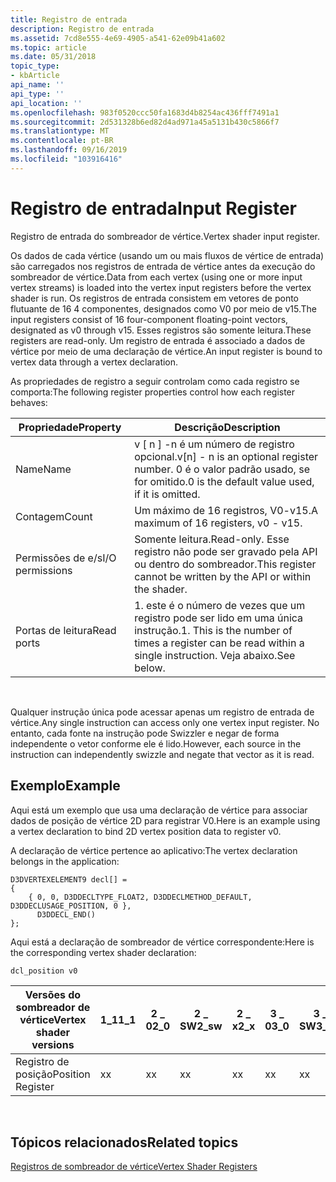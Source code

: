```yaml
---
title: Registro de entrada
description: Registro de entrada
ms.assetid: 7cd8e555-4e69-4905-a541-62e09b41a602
ms.topic: article
ms.date: 05/31/2018
topic_type:
- kbArticle
api_name: ''
api_type: ''
api_location: ''
ms.openlocfilehash: 983f0520ccc50fa1683d4b8254ac436fff7491a1
ms.sourcegitcommit: 2d531328b6ed82d4ad971a45a5131b430c5866f7
ms.translationtype: MT
ms.contentlocale: pt-BR
ms.lasthandoff: 09/16/2019
ms.locfileid: "103916416"
---
```

# <a name="input-register"></a><span data-ttu-id="29613-103">Registro de entrada</span><span class="sxs-lookup"><span data-stu-id="29613-103">Input Register</span></span>

<span data-ttu-id="29613-104">Registro de entrada do sombreador de vértice.</span><span class="sxs-lookup"><span data-stu-id="29613-104">Vertex shader input register.</span></span>

<span data-ttu-id="29613-105">Os dados de cada vértice (usando um ou mais fluxos de vértice de entrada) são carregados nos registros de entrada de vértice antes da execução do sombreador de vértice.</span><span class="sxs-lookup"><span data-stu-id="29613-105">Data from each vertex (using one or more input vertex streams) is loaded into the vertex input registers before the vertex shader is run.</span></span> <span data-ttu-id="29613-106">Os registros de entrada consistem em vetores de ponto flutuante de 16 4 componentes, designados como V0 por meio de v15.</span><span class="sxs-lookup"><span data-stu-id="29613-106">The input registers consist of 16 four-component floating-point vectors, designated as v0 through v15.</span></span> <span data-ttu-id="29613-107">Esses registros são somente leitura.</span><span class="sxs-lookup"><span data-stu-id="29613-107">These registers are read-only.</span></span> <span data-ttu-id="29613-108">Um registro de entrada é associado a dados de vértice por meio de uma declaração de vértice.</span><span class="sxs-lookup"><span data-stu-id="29613-108">An input register is bound to vertex data through a vertex declaration.</span></span>

<span data-ttu-id="29613-109">As propriedades de registro a seguir controlam como cada registro se comporta:</span><span class="sxs-lookup"><span data-stu-id="29613-109">The following register properties control how each register behaves:</span></span>



| <span data-ttu-id="29613-110">Propriedade</span><span class="sxs-lookup"><span data-stu-id="29613-110">Property</span></span>        | <span data-ttu-id="29613-111">Descrição</span><span class="sxs-lookup"><span data-stu-id="29613-111">Description</span></span>                                                                                   |
|-----------------|-----------------------------------------------------------------------------------------------|
| <span data-ttu-id="29613-112">Name</span><span class="sxs-lookup"><span data-stu-id="29613-112">Name</span></span>            | <span data-ttu-id="29613-113">v \[ n \] -n é um número de registro opcional.</span><span class="sxs-lookup"><span data-stu-id="29613-113">v\[n\] - n is an optional register number.</span></span> <span data-ttu-id="29613-114">0 é o valor padrão usado, se for omitido.</span><span class="sxs-lookup"><span data-stu-id="29613-114">0 is the default value used, if it is omitted.</span></span>     |
| <span data-ttu-id="29613-115">Contagem</span><span class="sxs-lookup"><span data-stu-id="29613-115">Count</span></span>           | <span data-ttu-id="29613-116">Um máximo de 16 registros, V0-v15.</span><span class="sxs-lookup"><span data-stu-id="29613-116">A maximum of 16 registers, v0 - v15.</span></span>                                                          |
| <span data-ttu-id="29613-117">Permissões de e/s</span><span class="sxs-lookup"><span data-stu-id="29613-117">I/O permissions</span></span> | <span data-ttu-id="29613-118">Somente leitura.</span><span class="sxs-lookup"><span data-stu-id="29613-118">Read-only.</span></span> <span data-ttu-id="29613-119">Esse registro não pode ser gravado pela API ou dentro do sombreador.</span><span class="sxs-lookup"><span data-stu-id="29613-119">This register cannot be written by the API or within the shader.</span></span>                   |
| <span data-ttu-id="29613-120">Portas de leitura</span><span class="sxs-lookup"><span data-stu-id="29613-120">Read ports</span></span>      | <span data-ttu-id="29613-121">1. este é o número de vezes que um registro pode ser lido em uma única instrução.</span><span class="sxs-lookup"><span data-stu-id="29613-121">1. This is the number of times a register can be read within a single instruction.</span></span> <span data-ttu-id="29613-122">Veja abaixo.</span><span class="sxs-lookup"><span data-stu-id="29613-122">See below.</span></span> |



 

<span data-ttu-id="29613-123">Qualquer instrução única pode acessar apenas um registro de entrada de vértice.</span><span class="sxs-lookup"><span data-stu-id="29613-123">Any single instruction can access only one vertex input register.</span></span> <span data-ttu-id="29613-124">No entanto, cada fonte na instrução pode Swizzler e negar de forma independente o vetor conforme ele é lido.</span><span class="sxs-lookup"><span data-stu-id="29613-124">However, each source in the instruction can independently swizzle and negate that vector as it is read.</span></span>

## <a name="example"></a><span data-ttu-id="29613-125">Exemplo</span><span class="sxs-lookup"><span data-stu-id="29613-125">Example</span></span>

<span data-ttu-id="29613-126">Aqui está um exemplo que usa uma declaração de vértice para associar dados de posição de vértice 2D para registrar V0.</span><span class="sxs-lookup"><span data-stu-id="29613-126">Here is an example using a vertex declaration to bind 2D vertex position data to register v0.</span></span>

<span data-ttu-id="29613-127">A declaração de vértice pertence ao aplicativo:</span><span class="sxs-lookup"><span data-stu-id="29613-127">The vertex declaration belongs in the application:</span></span>


```
D3DVERTEXELEMENT9 decl[] =
{
    { 0, 0, D3DDECLTYPE_FLOAT2, D3DDECLMETHOD_DEFAULT, D3DDECLUSAGE_POSITION, 0 },
      D3DDECL_END()
};
```



<span data-ttu-id="29613-128">Aqui está a declaração de sombreador de vértice correspondente:</span><span class="sxs-lookup"><span data-stu-id="29613-128">Here is the corresponding vertex shader declaration:</span></span>


```
dcl_position v0
```





| <span data-ttu-id="29613-129">Versões do sombreador de vértice</span><span class="sxs-lookup"><span data-stu-id="29613-129">Vertex shader versions</span></span> | <span data-ttu-id="29613-130">1\_1</span><span class="sxs-lookup"><span data-stu-id="29613-130">1\_1</span></span> | <span data-ttu-id="29613-131">2 \_ 0</span><span class="sxs-lookup"><span data-stu-id="29613-131">2\_0</span></span> | <span data-ttu-id="29613-132">2 \_ SW</span><span class="sxs-lookup"><span data-stu-id="29613-132">2\_sw</span></span> | <span data-ttu-id="29613-133">2 \_ x</span><span class="sxs-lookup"><span data-stu-id="29613-133">2\_x</span></span> | <span data-ttu-id="29613-134">3 \_ 0</span><span class="sxs-lookup"><span data-stu-id="29613-134">3\_0</span></span> | <span data-ttu-id="29613-135">3 \_ SW</span><span class="sxs-lookup"><span data-stu-id="29613-135">3\_sw</span></span> |
|------------------------|------|------|-------|------|------|-------|
| <span data-ttu-id="29613-136">Registro de posição</span><span class="sxs-lookup"><span data-stu-id="29613-136">Position Register</span></span>      | <span data-ttu-id="29613-137">x</span><span class="sxs-lookup"><span data-stu-id="29613-137">x</span></span>    | <span data-ttu-id="29613-138">x</span><span class="sxs-lookup"><span data-stu-id="29613-138">x</span></span>    | <span data-ttu-id="29613-139">x</span><span class="sxs-lookup"><span data-stu-id="29613-139">x</span></span>     | <span data-ttu-id="29613-140">x</span><span class="sxs-lookup"><span data-stu-id="29613-140">x</span></span>    | <span data-ttu-id="29613-141">x</span><span class="sxs-lookup"><span data-stu-id="29613-141">x</span></span>    | <span data-ttu-id="29613-142">x</span><span class="sxs-lookup"><span data-stu-id="29613-142">x</span></span>     |



 

## <a name="related-topics"></a><span data-ttu-id="29613-143">Tópicos relacionados</span><span class="sxs-lookup"><span data-stu-id="29613-143">Related topics</span></span>

<dl> <dt>

[<span data-ttu-id="29613-144">Registros de sombreador de vértice</span><span class="sxs-lookup"><span data-stu-id="29613-144">Vertex Shader Registers</span></span>](dx9-graphics-reference-asm-vs-registers.md)
</dt> </dl>

 

 




